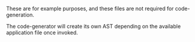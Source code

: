 These are for example purposes, and these files are not required for code-generation.

The code-generator will create its own AST depending on the available application file once invoked.